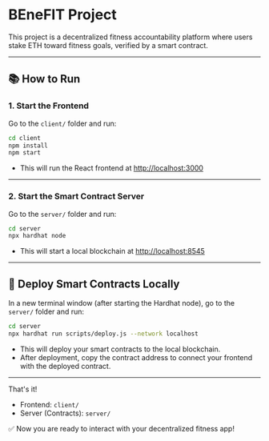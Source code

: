 # BEneFIT Project

This project is a decentralized fitness accountability platform where users stake ETH toward fitness goals, verified by a smart contract.

---

## 📚 How to Run

### 1. Start the Frontend
Go to the `client/` folder and run:
```bash
cd client
npm install
npm start
```
- This will run the React frontend at [http://localhost:3000](http://localhost:3000)

---

### 2. Start the Smart Contract Server
Go to the `server/` folder and run:
```bash
cd server
npx hardhat node
```
- This will start a local blockchain at [http://localhost:8545](http://localhost:8545)

---

## 🚀 Deploy Smart Contracts Locally

In a new terminal window (after starting the Hardhat node), go to the `server/` folder and run:
```bash
cd server
npx hardhat run scripts/deploy.js --network localhost
```
- This will deploy your smart contracts to the local blockchain.
- After deployment, copy the contract address to connect your frontend with the deployed contract.

---

That's it!
- Frontend: `client/`
- Server (Contracts): `server/`

✅ Now you are ready to interact with your decentralized fitness app!

